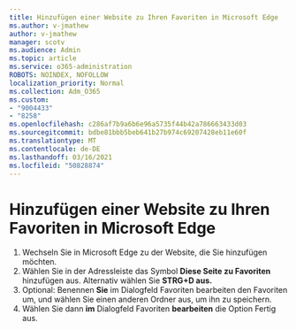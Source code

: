 ```yaml
---
title: Hinzufügen einer Website zu Ihren Favoriten in Microsoft Edge
ms.author: v-jmathew
author: v-jmathew
manager: scotv
ms.audience: Admin
ms.topic: article
ms.service: o365-administration
ROBOTS: NOINDEX, NOFOLLOW
localization_priority: Normal
ms.collection: Adm_O365
ms.custom:
- "9004433"
- "8258"
ms.openlocfilehash: c286af7b9a6b6e96a5735f44b42a786663433d03
ms.sourcegitcommit: bdbe81bbb5beb641b27b974c69207428eb11e60f
ms.translationtype: MT
ms.contentlocale: de-DE
ms.lasthandoff: 03/16/2021
ms.locfileid: "50828874"
---
```

# <a name="add-a-site-to-your-favorites-in-microsoft-edge"></a>Hinzufügen einer Website zu Ihren Favoriten in Microsoft Edge

1. Wechseln Sie in Microsoft Edge zu der Website, die Sie hinzufügen möchten.
2. Wählen Sie in der Adressleiste das Symbol **Diese Seite zu Favoriten** hinzufügen aus. Alternativ wählen Sie **STRG+D aus.**
3. Optional: Benennen **Sie** im Dialogfeld Favoriten bearbeiten den Favoriten um, und wählen Sie einen anderen Ordner aus, um ihn zu speichern.
4. Wählen Sie dann **im** Dialogfeld Favoriten **bearbeiten** die Option Fertig aus.
